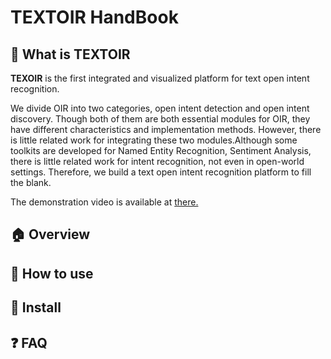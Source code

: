 # TEXTOIR HandBook

## :pushpin: What is TEXTOIR
**TEXOIR** is the first integrated and visualized platform for text open intent recognition. 

We divide OIR into two categories, open intent detection and open intent discovery. Though both of them are both essential modules for OIR, they have different characteristics and implementation methods. However, there is little related work for integrating these two modules.Although some toolkits are developed for Named Entity Recognition, Sentiment Analysis, there is little related work for intent recognition, not even in open-world settings. Therefore, we build a text open intent recognition platform to fill the blank. 

The demonstration video is available at [there.](https://github.com/XTenLee/TEXTOIR)

## :house:  Overview

## :wrench: How to use

## :hammer: Install

## :question: FAQ
  
